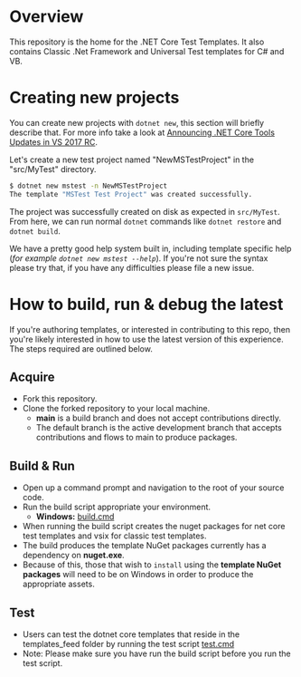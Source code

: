 # Overview

This repository is the home for the .NET Core Test Templates. It also contains Classic .Net Framework and Universal Test templates for C# and VB. 

# Creating new projects

You can create new projects with `dotnet new`, this section will briefly describe that. For more info take a look at
[Announcing .NET Core Tools Updates in VS 2017 RC](https://blogs.msdn.microsoft.com/dotnet/2017/02/07/announcing-net-core-tools-updates-in-vs-2017-rc/).

Let's create a new test project named "NewMSTestProject" in the "src/MyTest" directory. 

```bash
$ dotnet new mstest -n NewMSTestProject 
The template "MSTest Test Project" was created successfully.
```

The project was successfully created on disk as expected in `src/MyTest`. From here, we can run normal `dotnet` commands like `dotnet restore` and `dotnet build`.

We have a pretty good help system built in, including template specific help (_for example `dotnet new mstest --help`_). If you're not sure the syntax please try that,
if you have any difficulties please file a new issue.

# How to build, run & debug the latest

If you're authoring templates, or interested in contributing to this repo, then you're likely interested in how to use the latest version of this experience.
The steps required are outlined below.

## Acquire

- Fork this repository.
- Clone the forked repository to your local machine.
  - **main** is a build branch and does not accept contributions directly.
  - The default branch is the active development branch that accepts contributions and flows to main to produce packages.

## Build & Run

- Open up a command prompt and navigation to the root of your source code.
- Run the build script appropriate your environment.
     - **Windows:** [build.cmd](https://github.com/dotnet/test-templates/blob/main/build.cmd)
- When running the build script creates the nuget packages for net core test templates and vsix for classic test templates.
- The build produces the template NuGet packages currently has a dependency on **nuget.exe**. 
- Because of this, those that wish to `install` using the **template NuGet packages** will need to be on Windows in order to produce the appropriate assets. 

## Test

- Users can test the dotnet core templates that reside in the templates_feed folder by running the test script [test.cmd](https://github.com/dotnet/test-templates/blob/main/test.cmd)
- Note: Please make sure you have run the build script before you run the test script.
